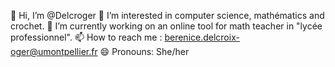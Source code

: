 👋 Hi, I’m @Delcroger
👀 I’m interested in computer science, mathématics and crochet.
🌱 I’m currently working on an online tool for math teacher in "lycée professionnel".
📫 How to reach me : berenice.delcroix-oger@umontpellier.fr
😄 Pronouns: She/her

<!---
Delcroger/Delcroger is a ✨ special ✨ repository because its `README.md` (this file) appears on your GitHub profile.
You can click the Preview link to take a look at your changes.
--->
